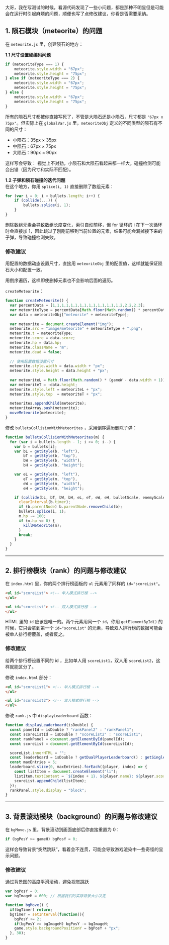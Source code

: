 大哥，我在写测试的时候，看源代码发现了一些小问题，都是那种不明显但是可能会在运行时引起麻烦的问题，顺便也写了点修改建议，你看是否需要采纳。


## 1. 陨石模块（meteorite）的问题

在 `meteorite.js` 里，创建陨石的地方：  

**1.1 尺寸设置硬编码问题**  
```js
if (meteoriteType === 1) { 
    meteorite.style.width = "67px";
    meteorite.style.height = "75px";
} else if (meteoriteType === 2) { 
    meteorite.style.width = "67px";
    meteorite.style.height = "75px";
} else { 
    meteorite.style.width = "67px";
    meteorite.style.height = "75px";
}
```
所有的陨石尺寸都被你直接写死了，不管是大陨石还是小陨石，尺寸都是 `"67px x 75px"`。但实际上在 `globalVar.js` 里，`meteoriteObj` 定义的不同类型的陨石有不同的尺寸：  

- 小陨石：35px × 35px  
- 中陨石：67px × 75px  
- 大陨石：90px × 90px  

这样写会导致：  视觉上不对劲，小陨石和大陨石看起来都一样大。碰撞检测可能会出错（因为尺寸和实际不匹配）。  

**1.2 子弹和陨石碰撞的迭代问题**  
在这个地方，你用 `splice(i, 1)` 直接删除了数组元素：  
```js
for (var i = 0; i < bullets.length; i++) {
    if (collide(...)) {
        bullets.splice(i, 1);
    }
}
```
删除数组元素会导致数组长度变化，索引自动前移，但 for 循环的 i 在下一次循环时会直接加 1，因此跳过了刚刚前移到当前位置的元素，结果可能会漏掉接下来的子弹，导致碰撞检测失败。  

### 修改建议  
用配置的数据动态设置尺寸，直接用 `meteoriteObj` 里的配置值，这样就能保证陨石大小和配置一致。  

用倒序遍历，这样即使删掉元素也不会影响后面的遍历。  
 
 `createMeteorite`：  
```js
function createMeteorite() {
  var percentData = [1,1,1,1,1,1,1,1,1,1,1,1,1,1,1,2,2,2,2,3];
  var meteoriteType = percentData[Math.floor(Math.random() * percentData.length)];
  var data = meteoriteObj["meteorite" + meteoriteType];
  
  var meteorite = document.createElement("img");
  meteorite.src = "image/meteorite" + meteoriteType + ".png";
  meteorite.t = meteoriteType;
  meteorite.score = data.score;
  meteorite.hp = data.hp;
  meteorite.className = "m";
  meteorite.dead = false;
  
  // 使用配置数据设置尺寸
  meteorite.style.width = data.width + "px";
  meteorite.style.height = data.height + "px";
  
  var meteoriteL = Math.floor(Math.random() * (gameW - data.width + 1));
  var meteoriteT = -data.height;
  meteorite.style.left = meteoriteL + "px";
  meteorite.style.top  = meteoriteT + "px";
  
  meteorites.appendChild(meteorite);
  meteoriteArray.push(meteorite);
  moveMeteorite(meteorite);
}
```

修改 `bulletsCollisionWithMeteorites` ，采用倒序遍历删除子弹：  
```js
function bulletsCollisionWithMeteorites(m) {
  for (var i = bullets.length - 1; i >= 0; i--) {
    var b = bullets[i];
    var bL = getStyle(b, "left"),
        bT = getStyle(b, "top"),
        bW = getStyle(b, "width"),
        bH = getStyle(b, "height");

    var eL = getStyle(m, "left"),
        eT = getStyle(m, "top"),
        eW = getStyle(m, "width"),
        eH = getStyle(m, "height");

    if (collide(bL, bT, bW, bH, eL, eT, eW, eH, bulletScale, enemyScale)) {
      clearInterval(b.timer);
      if (b.parentNode) b.parentNode.removeChild(b);
      bullets.splice(i, 1);
      m.hp -= 100;
      if (m.hp <= 0) {
        killMeteorite(m);
      }
      break;
    }
  }
}
```

---

## 2. 排行榜模块（rank）的问题与修改建议  

在 `index.html` 里，你的两个排行榜面板的 `ul` 元素用了同样的 `id="scoreList"`。  
```html
<ul id="scoreList"> <!-- 单人模式排行榜 -->
</ul>

<ul id="scoreList"> <!-- 双人模式排行榜 -->
</ul>
```
HTML 里的 `id` 应该是唯一的。两个元素用同一个 `id`，你用 `getElementById()` 的时候，它只会拿到第一个 `id="scoreList"` 的元素，导致双人排行榜的数据可能会被单人排行榜覆盖，或者反之。  

### 修改建议  
给两个排行榜设置不同的 id  ，比如单人用 `scoreList1`，双人用 `scoreList2`，这样就能区分了。

修改 `index.html` 部分：  
```html
<ul id="scoreList1"> <!-- 单人模式排行榜 -->
</ul>

<ul id="scoreList2"> <!-- 双人模式排行榜 -->
</ul>
```

修改 `rank.js` 中 `displayLeaderboard` 函数：  
```js
function displayLeaderboard(isDouble) {
  const panelId = isDouble ? "rankPanel2" : "rankPanel1";
  const scoreListId = isDouble ? "scoreList2" : "scoreList1";
  const rankPanel = document.getElementById(panelId);
  const scoreList = document.getElementById(scoreListId);

  scoreList.innerHTML = "";
  const leaderboard = isDouble ? getDualPlayerLeaderboard() : getSinglePlayerLeaderboard();
  const maxEntries = 5;
  leaderboard.slice(0, maxEntries).forEach((player, index) => {
    const listItem = document.createElement("li");
    listItem.textContent = `${index + 1}. ${player.name}: ${player.score} points`;
    scoreList.appendChild(listItem);
  });
  rankPanel.style.display = "block";
}
```

---

## 3. 背景滚动模块（background）的问题与修改建议  

在 `bgMove.js` 里，背景滚动到画面底部后你直接重置为 0：  
```js
if (bgPosY >= gameH) bgPosY = 0;
```
这样会导致背景“突然跳跃”，看着会不连贯，可能会导致游戏渲染中一些奇怪的显示问题。  


### 修改建议  
通过背景图的高度平滑滚动，避免视觉跳跃  

```js
var bgPosY = 0;
var bgImageH = 600; // 根据我们的实际背景大小决定

function bgMove() {
  if(bgTimer) return;
  bgTimer = setInterval(function(){
    bgPosY += 2;
    if(bgPosY >= bgImageH) bgPosY -= bgImageH;
    game.style.backgroundPositionY = bgPosY + "px";
  }, 30);
}
```
